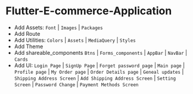 # Flutter-E-commerce-Application

- Add Assets: `Font` | `Images` | `Packages`
- Add Route
- Add Utilities: `Colors` | `Assets` | `MediaQuery` | `Styles`
- Add Theme
- Add shareable_components `Btns` | `Forms_components` | `AppBar` | `NavBar` | `Cards`
- Add UI: `Login Page` | `SignUp Page` | `Forget password page` | `Main page` | `Profile page` | `My Order page` | `Order Details page` | `Geneal updates` | `Shipping Address Screen` | `Add Shipping Address Screen` | `Setting Screen` | `Password Change` | `Payment Methods Screen`
